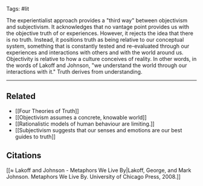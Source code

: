 Tags: #lit 

The experientialist approach provides a "third way" between objectivism and subjectivism. It acknowledges that no vantage point provides us with the objective truth of or experiences. However, it rejects the idea that there is no truth. Instead, it positions truth as being relative to our conceptual system, something that is constantly tested and re-evaluated through our experiences and interactions with others and with the world around us. Objectivity is relative to how a culture conceives of reality. In other words, in the words of Lakoff and Johnson, "we understand the world through our interactions with it." Truth derives from understanding.

---
## Related
- [[Four Theories of Truth]]
- [[Objectivism assumes a concrete, knowable world]]
- [[Rationalistic models of human behaviour are limiting.]]
- [[Subjectivism suggests that our senses and emotions are our best guides to truth]]

## Citations
[[≈ Lakoff and Johnson - Metaphors We Live By|Lakoff, George, and Mark Johnson. Metaphors We Live By. University of Chicago Press, 2008.]]

